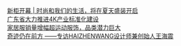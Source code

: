   
[新柜开幕 | 时尚和我们的生活，将在夏天盛装开启](http://www.dianyue.me/archives/894/e64ykl0cu72ku734/)  
[广东省大力推进4K产业标准化建设](http://www.dianyue.me/archives/189/oyrpqrgy910qnncq/)  
[家居服销量增幅超运动服饰，品类潜力巨大](http://www.dianyue.me/archives/954/un94no5u0qk3ir72/)  
[奇迹仍在前方 ——专访HAIZHENWANG设计师兼创始人王海震](http://www.dianyue.me/archives/688/7h32xjdxkmk05rqy/)